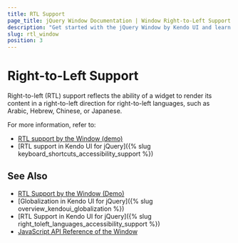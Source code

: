 ```yaml
---
title: RTL Support
page_title: jQuery Window Documentation | Window Right-to-Left Support | Kendo UI
description: "Get started with the jQuery Window by Kendo UI and learn about the RTL supports it provides."
slug: rtl_window
position: 3
---
```


# Right-to-Left Support

Right-to-left (RTL) support reflects the ability of a widget to render its content in a right-to-left direction for right-to-left languages, such as Arabic, Hebrew, Chinese, or Japanese.

For more information, refer to:
* [RTL support by the Window (demo)](https://demos.telerik.com/kendo-ui/window/right-to-left-support)
* [RTL support in Kendo UI for jQuery]({% slug keyboard_shortcuts_accessibility_support %})

## See Also

* [RTL Support by the Window (Demo)](https://demos.telerik.com/kendo-ui/window/right-to-left-support)
* [Globalization in Kendo UI for jQuery]({% slug overview_kendoui_globalization %})
* [RTL Support in Kendo UI for jQuery]({% slug right_toleft_languages_accessibility_support %})
* [JavaScript API Reference of the Window](/api/javascript/ui/window)
